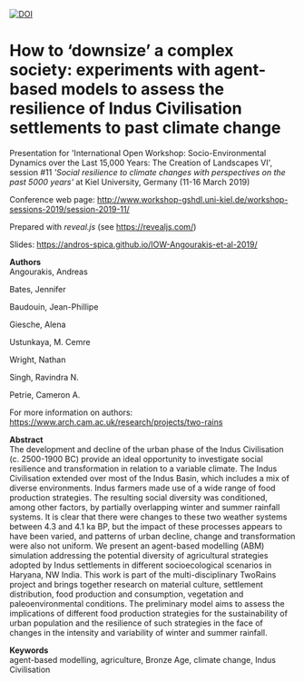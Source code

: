 [![DOI](https://zenodo.org/badge/246005415.svg)](https://zenodo.org/badge/latestdoi/246005415)

# How to ‘downsize’ a complex society: experiments with agent-based models to assess the resilience of Indus Civilisation settlements to past climate change
Presentation for 'International Open Workshop: Socio-Environmental Dynamics over the Last 15,000 Years: The Creation of Landscapes VI', session #11 *'Social resilience to climate changes with perspectives on the past 5000 years'* at Kiel University, Germany (11-16 March 2019)

Conference web page: http://www.workshop-gshdl.uni-kiel.de/workshop-sessions-2019/session-2019-11/

Prepared with *reveal.js* (see https://revealjs.com/)

Slides: https://andros-spica.github.io/IOW-Angourakis-et-al-2019/

**Authors**  
Angourakis, Andreas

Bates, Jennifer

Baudouin, Jean-Phillipe

Giesche, Alena

Ustunkaya, M. Cemre 

Wright, Nathan

Singh, Ravindra N. 

Petrie, Cameron A.

For more information on authors: https://www.arch.cam.ac.uk/research/projects/two-rains

**Abstract**  
The development and decline of the urban phase of the Indus Civilisation (c. 2500-1900 BC) provide an ideal opportunity to investigate social resilience and transformation in relation to a variable climate. The Indus Civilisation extended over most of the Indus Basin, which includes a mix of diverse environments. Indus farmers made use of a wide range of food production strategies. The resulting social diversity was conditioned, among other factors, by partially overlapping winter and summer rainfall systems. It is clear that there were changes to these two weather systems between 4.3 and 4.1 ka BP, but the impact of these processes appears to have been varied, and patterns of urban decline, change and transformation were also not uniform. We present an agent-based modelling (ABM) simulation addressing the potential diversity of agricultural strategies adopted by Indus settlements in different socioecological scenarios in Haryana, NW India. This work is part of the multi-disciplinary TwoRains project and brings together research on material culture, settlement distribution, food production and consumption,  vegetation and paleoenvironmental conditions. The preliminary model aims to assess the implications of different food production strategies for the sustainability of urban population and the resilience of such strategies in the face of changes in the intensity and variability of winter and summer rainfall.  

**Keywords**  
agent-based modelling, agriculture, Bronze Age, climate change, Indus Civilisation
